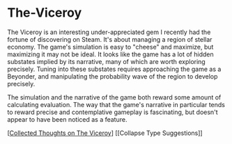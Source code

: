 # The-Viceroy

The Viceroy is an interesting under-appreciated gem I recently had the fortune of discovering on Steam.  It's about managing a region of stellar economy.  The game's simulation is easy to "cheese" and maximize, but maximizing it may not be ideal.  It looks like the game has a lot of hidden substates implied by its narrative, many of which are worth exploring precisely.  Tuning into these substates requires approaching the game as a Beyonder, and manipulating the probability wave of the region to develop precisely.

The simulation and the narrative of the game both reward some amount of calculating evaluation.  The way that the game's narrative in particular tends to reward precise and contemplative gameplay is fascinating, but doesn't appear to have been noticed as a feature.  

[[Collected Thoughts on The Viceroy]]
[[Collapse Type Suggestions]]

[//begin]: # "Autogenerated link references for markdown compatibility"
[Collected Thoughts on The Viceroy]: collected-thoughts-on-the-viceroy "Collected Thoughts on The Viceroy"
[//end]: # "Autogenerated link references"